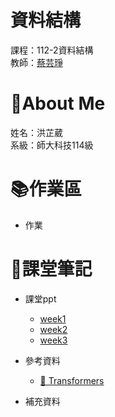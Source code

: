 # 資料結構
課程：112-2資料結構  
教師：[蔡芸琤](https://github.com/pecu?tab=repositories)
# :sheep:About Me
姓名：洪芷葳  
系級：師大科技114級
# :books:作業區
+ 作業
# :closed_book:課堂筆記
+ 課堂ppt  
    +  [week1](https://docs.google.com/presentation/d/1XHngMihySFJdtavwBlt0JdG-9lrJmFY4-YDZOrP1eQU/edit#slide=id.p)
    +  [week2](https://docs.google.com/presentation/d/1wX0zNiCGibklyF9yY145saurS7IyRvZY9_JwT1LnBas/edit#slide=id.p)
    +  [week3](https://docs.google.com/presentation/d/1E356joF2_dOmema7ki1Fh5rJ2l87XD-QU7xwpk_cbTY/edit#slide=id.p)
   

+ 參考資料
    +  [🤗 Transformers](https://huggingface.co/docs/transformers/installation)
+ 補充資料
    
